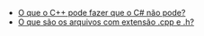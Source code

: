 - [O que o C++ pode fazer que o C# não pode?](https://pt.stackoverflow.com/q/7740/101)
- [O que são os arquivos com extensão .cpp e .h?](https://pt.stackoverflow.com/q/240579/101)
